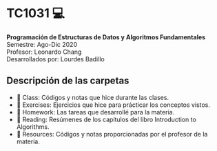 # TC1031 :computer:
 <b> Programación de Estructuras de Datos y Algoritmos Fundamentales</b> <br>
Semestre: Ago-Dic 2020 <br>
Profesor: Leonardo Chang <br>
Desarrollados por: Lourdes Badillo
## Descripción de las carpetas
-  :file_folder: Class: Códigos y notas que hice durante las clases.
-  :file_folder: Exercises: Ejercicios que hice para prácticar los conceptos vistos.
-  :file_folder: Homework: Las tareas que desarrollé para la materia. 
- :file_folder: Reading: Resúmenes de los capítulos del libro Introduction to Algorithms.
-  :file_folder: Resources: Códigos y notas proporcionadas por el profesor de la materia.  
